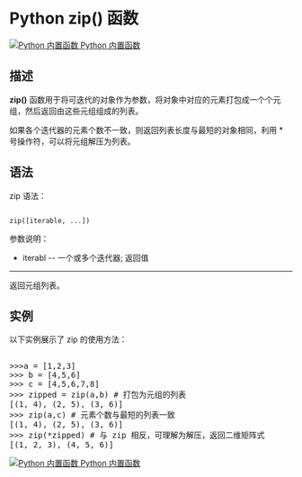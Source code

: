 Python zip() 函数
===============

 [![Python 内置函数](../images/up.gif)
 Python 内置函数](python-built-in-functions.html)


  描述
--

 **zip()** 函数用于将可迭代的对象作为参数，将对象中对应的元素打包成一个个元组，然后返回由这些元组组成的列表。

 如果各个迭代器的元素个数不一致，则返回列表长度与最短的对象相同，利用 * 号操作符，可以将元组解压为列表。

 语法
--

 zip 语法：

 
```

zip([iterable, ...])

```

  参数说明：

 * iterabl -- 一个或多个迭代器;
  返回值
---

 返回元组列表。

 实例
--

 以下实例展示了 zip 的使用方法：

  <pre>

>>>a = [1,2,3]
>>> b = [4,5,6]
>>> c = [4,5,6,7,8]
>>> zipped = zip(a,b) # 打包为元组的列表
[(1, 4), (2, 5), (3, 6)]
>>> zip(a,c) # 元素个数与最短的列表一致
[(1, 4), (2, 5), (3, 6)]
>>> zip(*zipped) # 与 zip 相反，可理解为解压，返回二维矩阵式
[(1, 2, 3), (4, 5, 6)]
</pre>

 [![Python 内置函数](../images/up.gif)
 Python 内置函数](python-built-in-functions.html)